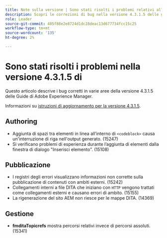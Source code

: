 ```yaml
---
title: Note sulla versione | Sono stati risolti i problemi relativi alla versione 4.3.1.5 delle Guide di Adobe Experience Manager
description: Scopri le correzioni di bug nella versione 4.3.1.5 delle guide di Adobe Experience Manager
role: Leader
source-git-commit: 485f88e2e8724d1dc28deac13d677734fcc15c25
workflow-type: tm+mt
source-wordcount: '135'
ht-degree: 2%

---
```



# Sono stati risolti i problemi nella versione 4.3.1.5 di


Questo articolo descrive i bug corretti in varie aree della versione 4.3.1.5 delle Guide di Adobe Experience Manager.



Informazioni su [istruzioni di aggiornamento per la versione 4.3.1.5](../release-info/upgrade-instructions-4-3-1-5.md).


## Authoring

- Aggiunta di spazi tra elementi in linea all’interno di `<codeblock>` causa un&#39;interruzione di riga nell&#39;output generato. (15247)
- Si verificano problemi di esperienza durante l’aggiunta di elementi dalla finestra di dialogo &quot;Inserisci elemento&quot;. (15108)

## Pubblicazione

- I registri degli errori visualizzano informazioni non corrette sulla pubblicazione di contenuti con ambiti esterni. (15242)
- Collegamenti interni a file DITA che iniziano con `HTTP` vengono trattati come collegamenti esterni e causano errori di ambito. (15155)
- La rigenerazione del sito AEM non riesce per le mappe DITA. (14369)

## Gestione

- **fmditaTopicrefs** mostra percorsi relativi invece di percorsi assoluti. (15341)

